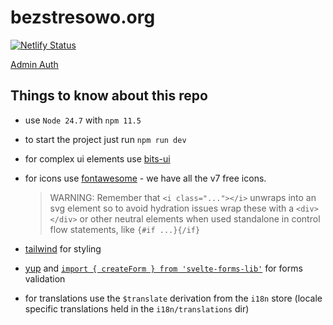 # bezstresowo.org

[![Netlify Status](https://api.netlify.com/api/v1/badges/6bb2ac70-4969-4416-9a92-c02ebf965186/deploy-status)](https://app.netlify.com/projects/bezstresowo/deploys)

[Admin Auth](./ADMIN_AUTH.md)

## Things to know about this repo

- use `Node 24.7` with `npm 11.5`
- to start the project just run `npm run dev`

- for complex ui elements use [bits-ui](https://bits-ui.com/docs/components)
- for icons use [fontawesome](https://fontawesome.com/v7/search?ic=free&o=r) - we have all the v7 free icons.
  > WARNING: Remember that `<i class="..."></i>` unwraps into an svg element so to avoid hydration issues wrap these with a `<div></div>` or other neutral elements when used standalone in control flow statements, like `{#if ...}{/if}`
- [tailwind](https://tailwindcss.com/docs/) for styling
- [yup](https://github.com/jquense/yup) and [`import { createForm } from 'svelte-forms-lib'`](https://svelte-forms-lib-sapper-docs.vercel.app/) for forms validation
- for translations use the `$translate` derivation from the `i18n` store (locale specific translations held in the `i18n/translations` dir)
